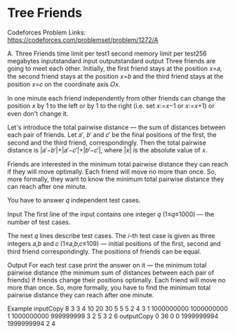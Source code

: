 # Tree Friends
 Codeforces Problem
 Links: https://codeforces.com/problemset/problem/1272/A

A. Three Friends
time limit per test1 second
memory limit per test256 megabytes
inputstandard input
outputstandard output
Three friends are going to meet each other. Initially, the first friend stays at the position 𝑥=𝑎, the second friend stays at the position 𝑥=𝑏 and the third friend stays at the position 𝑥=𝑐 on the coordinate axis 𝑂𝑥.

In one minute each friend independently from other friends can change the position 𝑥 by 1 to the left or by 1 to the right (i.e. set 𝑥:=𝑥−1 or 𝑥:=𝑥+1) or even don't change it.

Let's introduce the total pairwise distance — the sum of distances between each pair of friends. Let 𝑎′, 𝑏′ and 𝑐′ be the final positions of the first, the second and the third friend, correspondingly. Then the total pairwise distance is |𝑎′−𝑏′|+|𝑎′−𝑐′|+|𝑏′−𝑐′|, where |𝑥| is the absolute value of 𝑥.

Friends are interested in the minimum total pairwise distance they can reach if they will move optimally. Each friend will move no more than once. So, more formally, they want to know the minimum total pairwise distance they can reach after one minute.

You have to answer 𝑞 independent test cases.

Input
The first line of the input contains one integer 𝑞 (1≤𝑞≤1000) — the number of test cases.

The next 𝑞 lines describe test cases. The 𝑖-th test case is given as three integers 𝑎,𝑏 and 𝑐 (1≤𝑎,𝑏,𝑐≤109) — initial positions of the first, second and third friend correspondingly. The positions of friends can be equal.

Output
For each test case print the answer on it — the minimum total pairwise distance (the minimum sum of distances between each pair of friends) if friends change their positions optimally. Each friend will move no more than once. So, more formally, you have to find the minimum total pairwise distance they can reach after one minute.

Example
inputCopy
8
3 3 4
10 20 30
5 5 5
2 4 3
1 1000000000 1000000000
1 1000000000 999999999
3 2 5
3 2 6
outputCopy
0
36
0
0
1999999994
1999999994
2
4
